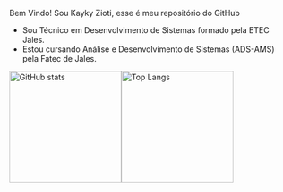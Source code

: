 Bem Vindo!
Sou Kayky Zioti, esse é meu repositório do GitHub
- Sou Técnico em Desenvolvimento de Sistemas formado pela ETEC Jales.
- Estou cursando Análise e Desenvolvimento de Sistemas (ADS-AMS) pela Fatec de Jales.
<div style="display: flex;">
      <img style="height: 200px;" src="https://github-readme-stats.vercel.app/api?username=kaykyOne&show_icons=true&theme=radical" alt="GitHub stats">  
      <img style="height: 200px;" src="https://github-readme-stats.vercel.app/api/top-langs/?username=kaykyOne&layout=donut-vertical&theme=radical" alt="Top Langs"></td>
</div>


